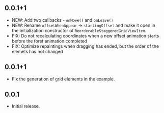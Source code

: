 ## 0.0.1+1

* NEW: Add two callbacks - ```onMove()``` and ```onLeave()```
* NEW: Rename ```offsetWhenAppear``` -> ```startingOffset``` and make it open in the initialization constructor of ```ReorderableStaggeredGridViewItem```.
* FIX: Do not recalculating coordinates when a new offset animation starts before the forst animation completed
* FIX: Optimize repaintings when dragging has ended, but the order of the elemets has not changed

## 0.0.1+1

* Fix the generation of grid elements in the example.

## 0.0.1

* Initial release.
